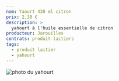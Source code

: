 ```yaml
---
nom: Yaourt 430 ml citron
prix: 2,30 €
description: >
  yahourt à l'huile essentielle de citron
producteur: Jarouilles
contrats: produit-laitiers
tags: 
  - produit laitier
  - yahourt
---
```


![photo du yahourt](yahourt.jpg)